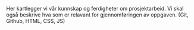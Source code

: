 Her kartlegger vi vår kunnskap og ferdigheter om prosjektarbeid. Vi skal også beskrive hva som er relavant for gjennomføringen av oppgaven. (Git, Github, HTML, CSS, JS)

